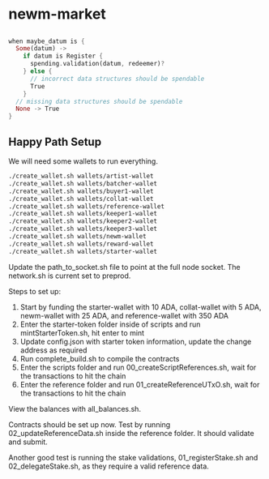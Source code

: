 # newm-market

##

```rust
when maybe_datum is {
  Some(datum) ->
    if datum is Register {
      spending.validation(datum, redeemer)?
    } else {
      // incorrect data structures should be spendable
      True
    }
  // missing data structures should be spendable
  None -> True
}
```

## Happy Path Setup

We will need some wallets to run everything.

```bash
./create_wallet.sh wallets/artist-wallet
./create_wallet.sh wallets/batcher-wallet
./create_wallet.sh wallets/buyer1-wallet
./create_wallet.sh wallets/collat-wallet
./create_wallet.sh wallets/reference-wallet
./create_wallet.sh wallets/keeper1-wallet
./create_wallet.sh wallets/keeper2-wallet
./create_wallet.sh wallets/keeper3-wallet
./create_wallet.sh wallets/newm-wallet
./create_wallet.sh wallets/reward-wallet
./create_wallet.sh wallets/starter-wallet
```

Update the path_to_socket.sh file to point at the full node socket. The network.sh is current set to preprod.

Steps to set up:

1. Start by funding the starter-wallet with 10 ADA, collat-wallet with 5 ADA, newm-wallet with 25 ADA, and reference-wallet with 350 ADA
2. Enter the starter-token folder inside of scripts and run mintStarterToken.sh, hit enter to mint
3. Update config.json with starter token information, update the change address as required
4. Run complete_build.sh to compile the contracts
5. Enter the scripts folder and run 00_createScriptReferences.sh, wait for the transactions to hit the chain
6. Enter the reference folder and run 01_createReferenceUTxO.sh, wait for the transactions to hit the chain

View the balances with all_balances.sh. 

Contracts should be set up now. Test by running 02_updateReferenceData.sh inside the reference folder. It should validate and submit. 

Another good test is running the stake validations, 01_registerStake.sh and 02_delegateStake.sh, as they require a valid reference data.

